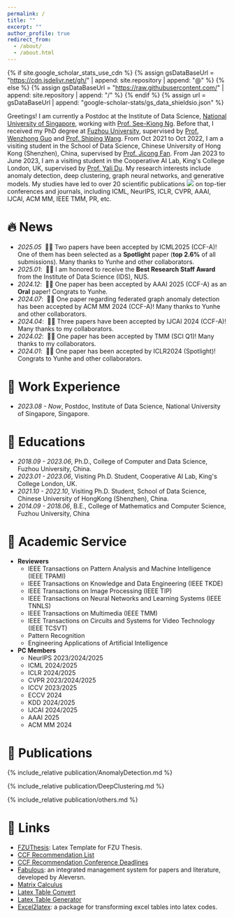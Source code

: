 ```yaml
---
permalink: /
title: ""
excerpt: ""
author_profile: true
redirect_from: 
  - /about/
  - /about.html
---
```


{% if site.google_scholar_stats_use_cdn %}
{% assign gsDataBaseUrl = "https://cdn.jsdelivr.net/gh/" | append: site.repository | append: "@" %}
{% else %}
{% assign gsDataBaseUrl = "https://raw.githubusercontent.com/" | append: site.repository | append: "/" %}
{% endif %}
{% assign url = gsDataBaseUrl | append: "google-scholar-stats/gs_data_shieldsio.json" %}

<span class='anchor' id='about-me'></span>

Greetings! I am currently a Postdoc at the Institute of Data Science, [National University of Singapore](https://www.nus.edu.sg/), working with [Prof. See-Kiong Ng](https://scholar.google.com/citations?user=_wsommYAAAAJ). Before that, I received my PhD degree at [Fuzhou University](https://ccds.fzu.edu.cn/), supervised by [Prof. Wenzhong Guo](https://ccds.fzu.edu.cn/info/1202/4993.htm) and [Prof. Shiping Wang](https://ccds.fzu.edu.cn/info/1202/8958.htm). From Oct 2021 to Oct 2022, I am a visiting student in the School of Data Science, Chinese University of Hong Kong (Shenzhen), China, supervised by [Prof. Jicong Fan](https://jicongfan.github.io/). From Jan 2023 to June 2023, I am a visiting student in the Cooperative AI Lab, King's College London, UK, supervised by [Prof. Yali Du](https://yalidu.github.io/). My research interests include anomaly detection, deep clustering, graph neural networks, and generative models. My studies have led to over 20 scientific publications <a href='https://scholar.google.com/citations?user=g9TVoA0AAAAJ'><img src="https://img.shields.io/endpoint?logo=Google%20Scholar&url=https%3A%2F%2Fcdn.jsdelivr.net%2Fgh%2FJinyuCai95%2FJinyuCai95.github.io@google-scholar-stats%2Fgs_data_shieldsio.json&labelColor=f6f6f6&color=9cf&style=flat&label=citations"></a> on top-tier conferences and journals, including ICML, NeurIPS, ICLR, CVPR, AAAI, IJCAI, ACM MM, IEEE TMM, PR, etc. 

# 🔥 News
- *2025.05*  &nbsp;🎉🎉 Two papers have been accepted by ICML2025 (CCF-A)! One of them has been selected as a **Spotlight** paper (**top 2.6%** of all submissions). Many thanks to Yunhe and other collaborators.
- *2025.01*: &nbsp;🎉🎉 I am honored to receive the **Best Research Staff Award** from the Institute of Data Science (IDS), NUS.
- *2024.12*: &nbsp;🎉🎉 One paper has been accepted by AAAI 2025 (CCF-A) as an **Oral** paper! Congrats to Yunhe.
- *2024.07*: &nbsp;🎉🎉 One paper regarding federated graph anomaly detection has been accepted by ACM MM 2024 (CCF-A)! Many thanks to Yunhe and other collaborators.
- *2024.04*: &nbsp;🎉🎉 Three papers have been accepted by IJCAI 2024 (CCF-A)! Many thanks to my collaborators.
- *2024.02*: &nbsp;🎉🎉 One paper has been accepted by TMM (SCI Q1)! Many thanks to my collaborators.
- *2024.01*: &nbsp;🎉🎉 One paper has been accepted by ICLR2024 (Spotlight)! Congrats to Yunhe and other collaborators.

# 📖 Work Experience
- *2023.08 - Now*, Postdoc, Institute of Data Science, National University of Singapore, Singapore.

# 📖 Educations
- *2018.09 - 2023.06*, Ph.D., College of Computer and Data Science, Fuzhou University, China.
- *2023.01 - 2023.06*, Visiting Ph.D. Student, Cooperative AI Lab, King's College London, UK.
- *2021.10 - 2022.10*, Visiting Ph.D. Student, School of Data Science, Chinese University of HongKong (Shenzhen), China.
- *2014.09 - 2018.06*, B.E., College of Mathematics and Computer Science, Fuzhou University, China

# 📖 Academic Service
- **Reviewers**
  - IEEE Transactions on Pattern Analysis and Machine Intelligence (IEEE TPAMI)
  - IEEE Transactions on Knowledge and Data Engineering (IEEE TKDE)
  - IEEE Transactions on Image Processing (IEEE TIP)
  - IEEE Transactions on Neural Networks and Learning Systems (IEEE TNNLS)
  - IEEE Transactions on Multimedia (IEEE TMM)
  - IEEE Transactions on Circuits and Systems for Video Technology (IEEE TCSVT)
  - Pattern Recognition
  - Engineering Applications of Artificial Intelligence 
- **PC Members**
  - NeurIPS 2023/2024/2025
  - ICML 2024/2025
  - ICLR 2024/2025
  - CVPR 2023/2024/2025
  - ICCV 2023/2025
  - ECCV 2024
  - KDD 2024/2025
  - IJCAI 2024/2025
  - AAAI 2025
  - ACM MM 2024

# 📝 Publications 

{% include_relative publication/AnomalyDetection.md %}

{% include_relative publication/DeepClustering.md %}

{% include_relative publication/others.md %}

# 📎 Links
- [FZUThesis](https://github.com/chenzl23/FZUThesis): Latex Template for FZU Thesis.
- [CCF Recommendation List](https://ccf.atom.im/)
- [CCF Recommendation Conference Deadlines](https://ccfddl.github.io/)
- [Fabulous](https://github.com/Creator-SN/Fabulous): an integrated management system for papers and literature, developed by Aleversn.
- [Matrix Calculus](https://www.matrixcalculus.org/?tdsourcetag=s_pctim_aiomsg)
- [Latex Table Convert](https://tableconvert.com/)
- [Latex Table Generator](https://www.tablesgenerator.com/)
- [Excel2latex](https://ctan.org/pkg/excel2latex?lang=en): a package for transforming excel tables into latex codes.

<script type='text/javascript' id='clustrmaps' src='//cdn.clustrmaps.com/map_v2.js?cl=ffffff&w=250&t=tt&d=rlVnmh50IOmOPOW6tIm2OnOeG7JG5s5-zdf0AOD1z7M&co=2d78ad&ct=ffffff&cmo=3acc3a&cmn=ff5353'></script>
